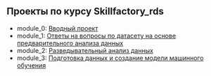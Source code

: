 ## Проекты по курсу Skillfactory_rds
  - module_0: [Вводный проект](https://github.com/AlexG888/skillfactory_rds/tree/master/module_0)
  - module_1: [Ответы на вопросы по датасету на основе предварительного анализа данных](https://github.com/AlexG888/skillfactory_rds/tree/master/module_1)
  - module_2: [Разведывательный анализ данных](https://github.com/AlexG888/skillfactory_rds/tree/master/module_2)
  - module_3: [Подготовка данных и создание модели машинного обучения](https://github.com/AlexG888/skillfactory_rds/tree/master/module_3)
